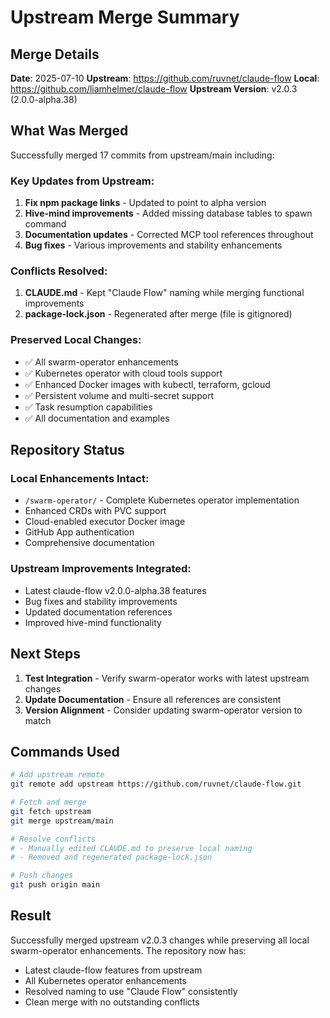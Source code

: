 # Upstream Merge Summary

## Merge Details

**Date**: 2025-07-10
**Upstream**: https://github.com/ruvnet/claude-flow
**Local**: https://github.com/liamhelmer/claude-flow
**Upstream Version**: v2.0.3 (2.0.0-alpha.38)

## What Was Merged

Successfully merged 17 commits from upstream/main including:

### Key Updates from Upstream:
1. **Fix npm package links** - Updated to point to alpha version
2. **Hive-mind improvements** - Added missing database tables to spawn command
3. **Documentation updates** - Corrected MCP tool references throughout
4. **Bug fixes** - Various improvements and stability enhancements

### Conflicts Resolved:
1. **CLAUDE.md** - Kept "Claude Flow" naming while merging functional improvements
2. **package-lock.json** - Regenerated after merge (file is gitignored)

### Preserved Local Changes:
- ✅ All swarm-operator enhancements
- ✅ Kubernetes operator with cloud tools support
- ✅ Enhanced Docker images with kubectl, terraform, gcloud
- ✅ Persistent volume and multi-secret support
- ✅ Task resumption capabilities
- ✅ All documentation and examples

## Repository Status

### Local Enhancements Intact:
- `/swarm-operator/` - Complete Kubernetes operator implementation
- Enhanced CRDs with PVC support
- Cloud-enabled executor Docker image
- GitHub App authentication
- Comprehensive documentation

### Upstream Improvements Integrated:
- Latest claude-flow v2.0.0-alpha.38 features
- Bug fixes and stability improvements
- Updated documentation references
- Improved hive-mind functionality

## Next Steps

1. **Test Integration** - Verify swarm-operator works with latest upstream changes
2. **Update Documentation** - Ensure all references are consistent
3. **Version Alignment** - Consider updating swarm-operator version to match

## Commands Used

```bash
# Add upstream remote
git remote add upstream https://github.com/ruvnet/claude-flow.git

# Fetch and merge
git fetch upstream
git merge upstream/main

# Resolve conflicts
# - Manually edited CLAUDE.md to preserve local naming
# - Removed and regenerated package-lock.json

# Push changes
git push origin main
```

## Result

Successfully merged upstream v2.0.3 changes while preserving all local swarm-operator enhancements. The repository now has:
- Latest claude-flow features from upstream
- All Kubernetes operator enhancements
- Resolved naming to use "Claude Flow" consistently
- Clean merge with no outstanding conflicts